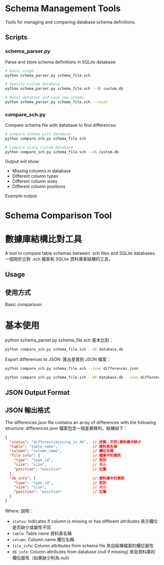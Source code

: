 # Schema Management Tools

Tools for managing and comparing database schema definitions.

## Scripts

### schema_parser.py

Parse and store schema definitions in SQLite database:

```bash
# Basic usage
python schema_parser.py schema_file.sch

# Specify custom database
python schema_parser.py schema_file.sch --db custom.db

# Reset database and save new schema
python schema_parser.py schema_file.sch --reset
```

### compare_sch.py

Compare schema file with database to find differences:

```bash
# Compare schema with database
python compare_sch.py schema_file.sch

# Compare using custom database
python compare_sch.py schema_file.sch --db custom.db
```

Output will show:
- Missing columns in database
- Different column types
- Different column sizes
- Different column positions

Example output:

# Schema Comparison Tool
# 數據庫結構比對工具

A tool to compare table schemas between .sch files and SQLite databases.
一個用於比對 .sch 檔案和 SQLite 資料庫表結構的工具。

## Usage
## 使用方式

Basic comparison:

# 基本使用
python schema_parser.py schema_file.sch
基本比對：
```bash
python compare_sch.py schema_file.sch --db database.db
```

Export differences to JSON:
匯出差異到 JSON 檔案：
```bash
python compare_sch.py schema_file.sch --json differences.json
```

```bash
python compare_sch.py schema_file.sch --db database.db --json differences.json
```

## JSON Output Format
## JSON 輸出格式

The differences.json file contains an array of differences with the following structure:
differences.json 檔案包含一個差異陣列，結構如下：

```json
{
  "status": "different|missing_in_db",  // 狀態：不同|資料庫中缺少
  "table": "table_name",                // 資料表名稱
  "column": "column_name",              // 欄位名稱
  "file_info": {                        // 檔案中的資訊
    "type": "type_id",                  // 型別
    "size": "size",                     // 大小
    "position": "position"              // 位置
  },
  "db_info": {                          // 資料庫中的資訊
    "type": "type_id",                  // 型別
    "size": "size",                     // 大小
    "position": "position"              // 位置
  }
}
```

Where:
說明：
- `status`: Indicates if column is missing or has different attributes
  表示欄位是否缺少或屬性不同
- `table`: Table name
  資料表名稱
- `column`: Column name
  欄位名稱
- `file_info`: Column attributes from schema file
  來自結構檔案的欄位屬性
- `db_info`: Column attributes from database (null if missing)
  來自資料庫的欄位屬性（如果缺少則為 null）


